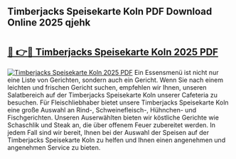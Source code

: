 ## Timberjacks Speisekarte Koln PDF Download Online 2025 qjehk

# <h2><a href="http://gc703u.nevu.top/?p=Timberjacks+Speisekarte+Koln">🔗 👉🔴 Timberjacks Speisekarte Koln 2025 PDF</a></h2>

[![Timberjacks Speisekarte Koln 2025 PDF](https://i.imgur.com/dBaPXMq.png)](http://gc703u.nevu.top/?p=Timberjacks+Speisekarte+Koln)
Ein Essensmenü ist nicht nur eine Liste von Gerichten, sondern auch ein Gericht. Wenn Sie nach einem leichten und frischen Gericht suchen, empfehlen wir Ihnen, unseren Salatbereich auf der Timberjacks Speisekarte Koln unserer Cafeteria zu besuchen. Für Fleischliebhaber bietet unsere Timberjacks Speisekarte Koln eine große Auswahl an Rind-, Schweinefleisch-, Hühnchen- und Fischgerichten. Unseren Auserwählten bieten wir köstliche Gerichte wie Schaschlik und Steak an, die über offenem Feuer zubereitet werden. In jedem Fall sind wir bereit, Ihnen bei der Auswahl der Speisen auf der Timberjacks Speisekarte Koln zu helfen und Ihnen einen angenehmen und angenehmen Service zu bieten.
